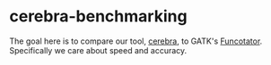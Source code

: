 # cerebra-benchmarking

The goal here is to compare our tool, [cerebra](https://github.com/czbiohub/cerebra), to GATK's [Funcotator](https://gatk.broadinstitute.org/hc/en-us/articles/360037224432-Funcotator).      
Specifically we care about speed and accuracy. 
